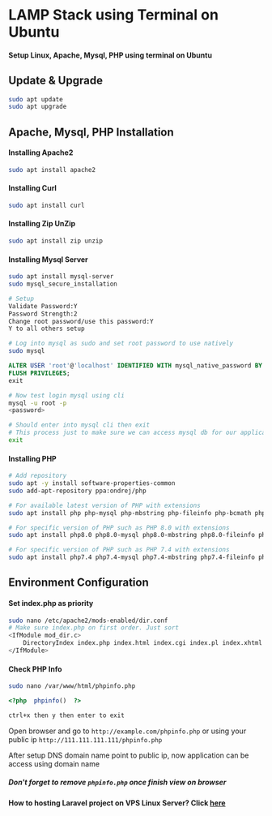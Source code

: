 
# LAMP Stack using Terminal on Ubuntu

#### Setup Linux, Apache, Mysql, PHP using terminal on Ubuntu

  

## Update & Upgrade

```bash
sudo apt update
sudo apt upgrade
```

  

## Apache, Mysql, PHP Installation

#### Installing Apache2
```bash
sudo apt install apache2
```
#### Installing Curl
```bash
sudo apt install curl
```
#### Installing Zip UnZip
```bash
sudo apt install zip unzip
```
#### Installing Mysql Server
```bash
sudo apt install mysql-server
sudo mysql_secure_installation

# Setup
Validate Password:Y
Password Strength:2
Change root password/use this password:Y
Y to all others setup

# Log into mysql as sudo and set root password to use natively
sudo mysql
```
``` sql
ALTER USER 'root'@'localhost' IDENTIFIED WITH mysql_native_password BY  'password';
FLUSH PRIVILEGES;
exit
```

``` bash
# Now test login mysql using cli
mysql -u root -p
<password>

# Should enter into mysql cli then exit
# This process just to make sure we can access mysql db for our application later
exit
```
#### Installing PHP
```bash
# Add repository
sudo apt -y install software-properties-common
sudo add-apt-repository ppa:ondrej/php

# For available latest version of PHP with extensions
sudo apt install php php-mysql php-mbstring php-fileinfo php-bcmath php-dom php-xml php-zip

# For specific version of PHP such as PHP 8.0 with extensions
sudo apt install php8.0 php8.0-mysql php8.0-mbstring php8.0-fileinfo php8.0-bcmath php8.0-dom php8.0-xml php8.0-zip

# For specific version of PHP such as PHP 7.4 with extensions
sudo apt install php7.4 php7.4-mysql php7.4-mbstring php7.4-fileinfo php7.4-bcmath php7.4-dom php7.4-xml php7.4-zip
```
## Environment Configuration
#### Set index.php as priority
```bash
sudo nano /etc/apache2/mods-enabled/dir.conf
# Make sure index.php on first order. Just sort
<IfModule mod_dir.c>
	DirectoryIndex index.php index.html index.cgi index.pl index.xhtml index.htm
</IfModule>
```
#### Check PHP Info
```bash
sudo nano /var/www/html/phpinfo.php
```
```php
<?php  phpinfo()  ?>
```
```bash
ctrl+x then y then enter to exit
```
Open browser and go to `http://example.com/phpinfo.php` or using your public ip `http://111.111.111.111/phpinfo.php`

After setup DNS domain name point to public ip, now application can be access using domain name

##### Don't forget to remove `phpinfo.php` once finish view on browser
#### How to hosting Laravel project on VPS Linux Server? Click [here](https://github.com/Haqimzuhari/Haqimzuhari/blob/master/host-laravel-on-linux-vps.md)
